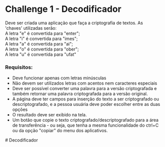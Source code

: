 <h1> Challenge 1 - Decodificador </h1>

<p> Deve ser criada uma aplicação que faça a criptografia de textos. As 'chaves' utilizadas serão: 
<br>
A letra "e" é convertida para "enter";
<br>
A letra "i" é convertida para "imes";
<br>
A letra "a" é convertida para "ai";
<br>
A letra "o" é convertida para "ober";
<br>
A letra "u" é convertida para "ufat" </p>

<h3> <strong> Requisitos: </strong> </h3>
<ul>
  <li>Deve funcionar apenas com letras minúsculas</li>
  <li>Não devem ser utilizados letras com acentos nem caracteres especiais</li>
  <li>Deve ser possível converter uma palavra para a versão criptografada e também retornar uma palavra criptografada para a versão original.</li>
  <li>A página deve ter campos para inserção do texto a ser criptografado ou descriptografado, e a pessoa usuária deve poder escolher entre as duas opções</li>
  <li>O resultado deve ser exibido na tela.</li>
  <li>Um botão que copie o texto criptografado/descriptografado para a área de transferência - ou seja, que tenha a mesma funcionalidade do ctrl+C ou da opção "copiar" do menu dos aplicativos.</li>
</ul># Decodificador
